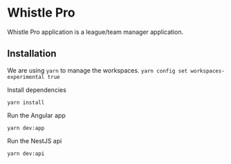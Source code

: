 # Whistle Pro
Whistle Pro application is a league/team manager application.

## Installation
We are using `yarn` to manage the workspaces.
`yarn config set workspaces-experimental true`

Install dependencies
```
yarn install
```

Run the Angular app
```
yarn dev:app
```

Run the NestJS api
```
yarn dev:api
```
